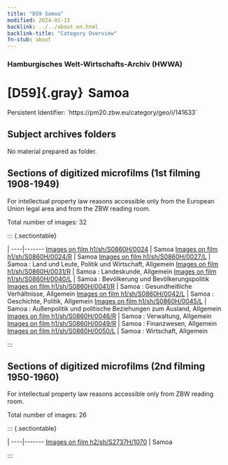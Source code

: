 ```yaml
---
title: "D59 Samoa"
modified: 2024-01-13
backlink: ../../about.en.html
backlink-title: "Category Overview"
fn-stub: about
---
```


### Hamburgisches Welt-Wirtschafts-Archiv (HWWA)

# [D59]{.gray}&#8201; Samoa

<div class="hint">Persistent Identifier: `https://pm20.zbw.eu/category/geo/i/141633`</div>







## Subject archives folders








No material prepared as folder.



<a id="filmsections" />

## Sections of digitized microfilms (1st filming 1908-1949)

<p>For intellectual property law reasons accessible only from the European Union legal area and from the ZBW reading room.</p>



<p>Total number of images: 32</p>




::: {.sectiontable}

 | 
----|-------
<a class="btn" href="https://pm20.zbw.eu/film/h1/sh/S0860H/0024" rel="nofollow">Images on film h1/sh/S0860H/0024</a> | Samoa
<a class="btn" href="https://pm20.zbw.eu/film/h1/sh/S0860H/0024/R" rel="nofollow">Images on film h1/sh/S0860H/0024/R</a> | Samoa
<a class="btn" href="https://pm20.zbw.eu/film/h1/sh/S0860H/0027/L" rel="nofollow">Images on film h1/sh/S0860H/0027/L</a> | Samoa : Land und Leute, Politik und Wirtschaft, Allgemein
<a class="btn" href="https://pm20.zbw.eu/film/h1/sh/S0860H/0031/R" rel="nofollow">Images on film h1/sh/S0860H/0031/R</a> | Samoa : Landeskunde, Allgemein
<a class="btn" href="https://pm20.zbw.eu/film/h1/sh/S0860H/0040/L" rel="nofollow">Images on film h1/sh/S0860H/0040/L</a> | Samoa : Bevölkerung und Bevölkerungspolitik
<a class="btn" href="https://pm20.zbw.eu/film/h1/sh/S0860H/0041/R" rel="nofollow">Images on film h1/sh/S0860H/0041/R</a> | Samoa : Gesundheitliche Verhältnisse, Allgemein
<a class="btn" href="https://pm20.zbw.eu/film/h1/sh/S0860H/0042/L" rel="nofollow">Images on film h1/sh/S0860H/0042/L</a> | Samoa : Geschichte, Politik, Allgemein
<a class="btn" href="https://pm20.zbw.eu/film/h1/sh/S0860H/0045/L" rel="nofollow">Images on film h1/sh/S0860H/0045/L</a> | Samoa : Außenpolitik und politische Beziehungen zum Ausland, Allgemein
<a class="btn" href="https://pm20.zbw.eu/film/h1/sh/S0860H/0046/R" rel="nofollow">Images on film h1/sh/S0860H/0046/R</a> | Samoa : Verwaltung, Allgemein
<a class="btn" href="https://pm20.zbw.eu/film/h1/sh/S0860H/0049/R" rel="nofollow">Images on film h1/sh/S0860H/0049/R</a> | Samoa : Finanzwesen, Allgemein
<a class="btn" href="https://pm20.zbw.eu/film/h1/sh/S0860H/0050/L" rel="nofollow">Images on film h1/sh/S0860H/0050/L</a> | Samoa :  	Wirtschaft, Allgemein


:::




## Sections of digitized microfilms (2nd filming 1950-1960)

<p>For intellectual property law reasons accessible only from ZBW reading room.</p>



<p>Total number of images: 26</p>




::: {.sectiontable}

 | 
----|-------
<a class="btn" href="https://pm20.zbw.eu/film/h2/sh/S2737H/1070" rel="nofollow">Images on film h2/sh/S2737H/1070</a> | Samoa


:::














